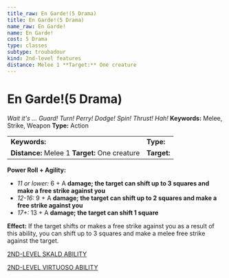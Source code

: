 ```yaml
---
title_raw: En Garde!(5 Drama)
title: En Garde!(5 Drama)
name_raw: En Garde!
name: En Garde!
cost: 5 Drama
type: classes
subtype: troubadour
kind: 2nd-level features
distance: Melee 1 **Target:** One creature
---
```


# En Garde!(5 Drama)

*Wait it's ... Guard! Turn! Perry! Dodge! Spin! Thrust! Hah!* **Keywords:** Melee, Strike, Weapon **Type:** Action

|                                                |             |
| :--------------------------------------------- | :---------- |
| **Keywords:**                                  | **Type:**   |
| **Distance:** Melee 1 **Target:** One creature | **Target:** |

**Power Roll + Agility:**

- *11 or lower:* 6 + A **damage; the target can shift up to 3 squares and make a free strike against you**
- *12-16:* 9 + A **damage; the target can shift up to 2 squares and make a free strike against you**
- *17+:* 13 + A **damage; the target can shift 1 square**

**Effect:** If the target shifts or makes a free strike against you as a result of this ability, you can shift up to 3 squares and make a melee free strike against the target.

[2ND-LEVEL SKALD ABILITY](./2nd-Level%20Skald%20Ability.md)

[2ND-LEVEL VIRTUOSO ABILITY](./2nd-Level%20Virtuoso%20Ability.md)

